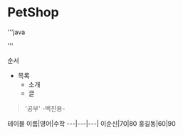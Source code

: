 # PetShop

'''java

'''

순서
* 목록
  * 소개
  * 글
  
> '공부' -백진용-


테이블
이름|영어|수학
---|---|---|
이순신|70|80
홍길동|60|90
